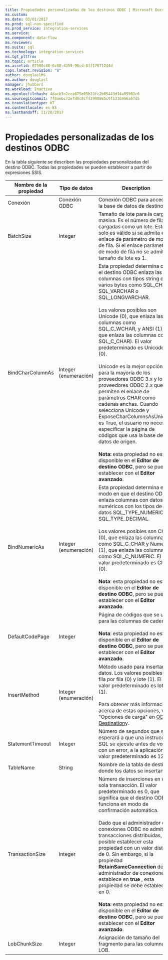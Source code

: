 ```yaml
---
title: Propiedades personalizadas de los destinos ODBC | Microsoft Docs
ms.custom: 
ms.date: 03/01/2017
ms.prod: sql-non-specified
ms.prod_service: integration-services
ms.service: 
ms.component: data-flow
ms.reviewer: 
ms.suite: sql
ms.technology: integration-services
ms.tgt_pltfrm: 
ms.topic: article
ms.assetid: 07508c40-6c08-4359-96cd-8ff17671244d
caps.latest.revision: "8"
author: douglaslMS
ms.author: douglasl
manager: jhubbard
ms.workload: Inactive
ms.openlocfilehash: 4dacb3a2eea675e85b23fc2b05443d14a95983c6
ms.sourcegitcommit: 7f8aebc72e7d0c8cff3990865c9f1316996a67d5
ms.translationtype: HT
ms.contentlocale: es-ES
ms.lasthandoff: 11/20/2017
---
```

# <a name="odbc-destination-custom-properties"></a>Propiedades personalizadas de los destinos ODBC
  En la tabla siguiente se describen las propiedades personalizadas del destino ODBC. Todas las propiedades se pueden establecer a partir de expresiones SSIS.  
  
|Nombre de la propiedad|Tipo de datos|Description|  
|-------------------|---------------|-----------------|  
|Conexión|Conexión ODBC|Conexión ODBC para acceder a la base de datos de destino.|  
|BatchSize|Integer|Tamaño de lote para la carga masiva. Es el número de filas cargadas como un lote. Esto solo es válido si se admite el enlace de parámetro de modo de fila. Si el enlace parámetro de modo de fila no se admite, el tamaño de lote es 1.|  
|BindCharColumnAs|Integer (enumeración)|Esta propiedad determina cómo el destino ODBC enlaza las columnas con tipos string de varios bytes como SQL_CHAR, SQL_VARCHAR o SQL_LONGVARCHAR.<br /><br /> Los valores posibles son Unicode (0), que enlaza las columnas como SQL_C_WCHAR, y ANSI (1), que enlaza las columnas como SQL_C_CHAR). El valor predeterminado es Unicode (0).<br /><br /> Unicode es la mejor opción para la mayoría de los proveedores ODBC 3.x y los proveedores ODBC 2.x que permiten el enlace de parámetros CHAR como cadenas anchas. Cuando selecciona Unicode y ExposeCharColumnsAsUnicode es True, el usuario no necesita especificar la página de códigos que usa la base de datos de origen.<br /><br /> **Nota:** esta propiedad no está disponible en el **Editor de destino ODBC**, pero se puede establecer con el **Editor avanzado**.|  
|BindNumericAs|Integer (enumeración)|Esta propiedad determina el modo en que el destino ODBC enlaza columnas con datos numéricos con los tipos de datos SQL_TYPE_NUMERIC y SQL_TYPE_DECIMAL.<br /><br /> Los valores posibles son Char (0), que enlaza las columnas como SQL_C_CHAR y Numeric (1), que enlaza las columnas como SQL_C_NUMERIC. El valor predeterminado es Char (0).<br /><br /> **Nota**: esta propiedad no está disponible en el **Editor de destino ODBC**, pero se puede establecer con el **Editor avanzado**.|  
|DefaultCodePage|Integer|Página de códigos que se usará para las columnas de cadena.<br /><br /> **Nota**: esta propiedad no está disponible en el **Editor de destino ODBC**, pero se puede establecer con el **Editor avanzado**.|  
|InsertMethod|Integer (enumeración)|Método usado para insertar los datos. Los valores posibles son fila por fila (0) y lote (1). El valor predeterminado es lote (1).<br /><br /> Para obtener más información acerca de estas opciones, vea "Opciones de carga" en [ODBC Destination](../../integration-services/data-flow/odbc-destination.md)y.|  
|StatementTimeout|Integer|Número de segundos que se esperará a que una instrucción SQL se ejecute antes de volver, con un error, a la aplicación. El valor predeterminado es 120.|  
|TableName|String|Nombre de la tabla de destino donde los datos se insertan.|  
|TransactionSize|Integer|Número de inserciones en una sola transacción. El valor predeterminado es 0, que significa que el destino ODBC funciona en modo de confirmación automática.<br /><br /> Dado que el administrador de conexiones ODBC no admite transacciones distribuidas, es posible establecer esta propiedad con un valor distinto de 0. Sin embargo, si la propiedad **RetainSameConnection** del administrador de conexiones se establece en **true** , esta propiedad se debe establecer en 0.<br /><br /> **Nota**: esta propiedad no está disponible en el **Editor de destino ODBC**, pero se puede establecer con el **Editor avanzado**.|  
|LobChunkSize|Integer|Asignación de tamaño del fragmento para las columnas LOB.|  
  
  
